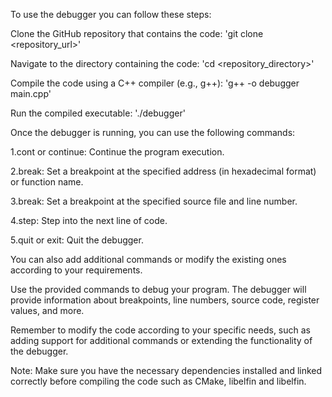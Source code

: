 To use the debugger you can follow these steps:

Clone the GitHub repository that contains the code:
'git clone <repository_url>'

Navigate to the directory containing the code:
'cd <repository_directory>'


Compile the code using a C++ compiler (e.g., g++):
'g++ -o debugger main.cpp'


Run the compiled executable:
'./debugger'


Once the debugger is running, you can use the following commands:

1.cont or continue: Continue the program execution.

2.break: Set a breakpoint at the specified address (in hexadecimal format) or function name.
  
3.break: Set a breakpoint at the specified source file and line number.
  
4.step: Step into the next line of code.
  
5.quit or exit: Quit the debugger.
  
You can also add additional commands or modify the existing ones according to your requirements.

Use the provided commands to debug your program. The debugger will provide information about breakpoints, line numbers, source code, register values, and more.

Remember to modify the code according to your specific needs, such as adding support for additional commands or extending the functionality of the debugger.

Note: Make sure you have the necessary dependencies installed and linked correctly before compiling the code such as CMake, libelfin and libelfin.
